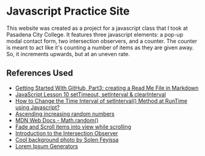 # Javascript Practice Site

This website was created as a project for a javascript class that I took at Pasadena City College. It features three javascript elements: a pop-up modal contact form, two intersection observers, and a counter.
The counter is meant to act like it's counting a number of items as they are given away. So, it increments upwards, but at an uneven rate. 
## References Used

* [Getting Started With GitHub, Part3: creating a Read Me File in Markdown](https://youtu.be/yXY3f9jw7fg)
* [JavaScript Lesson 10 setTimeout, setInterval & clearInterval](https://youtu.be/BVALvvy5bZY)
* [How to Change the Time Interval of setInterval() Method at RunTime using Javascript?](https://www.geeksforgeeks.org/how-to-change-the-time-interval-of-setinterval-method-at-runtime-using-javascript/)
* [Ascending increasing random numbers](https://stackoverflow.com/questions/23022436/ascending-increasing-random-numbers)
* [MDN Web Docs - Math.random()](https://developer.mozilla.org/en-US/docs/Web/JavaScript/Reference/Global_Objects/Math/random)
* [Fade and Scroll items into view while scrolling](https://youtu.be/huVJW23JHKQ)
* [Introduction to the Intersection Observer](https://youtu.be/T8EYosX4NOo)
* [Cool background photo by Solen Feyissa](https://unsplash.com/photos/kVG0XF8j5ao)
* [Lorem Ipsum Generators](https://loremipsum.io/ultimate-list-of-lorem-ipsum-generators/)
